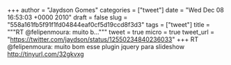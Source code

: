 
+++
author = "Jaydson Gomes"
categories = ["tweet"]
date = "Wed Dec 08 16:53:03 +0000 2010"
draft = false
slug = "558a161fb5f91f1fd04844eaf0cf5d19ccd8f3d3"
tags = ["tweet"]
title = """RT @felipenmoura: muito b..."""
tweet = true
micro = true
tweet_url = "https://twitter.com/jaydson/status/12550234840236033"
+++
RT @felipenmoura: muito bom esse plugin jquery para slideshow http://tinyurl.com/32gkvxg
